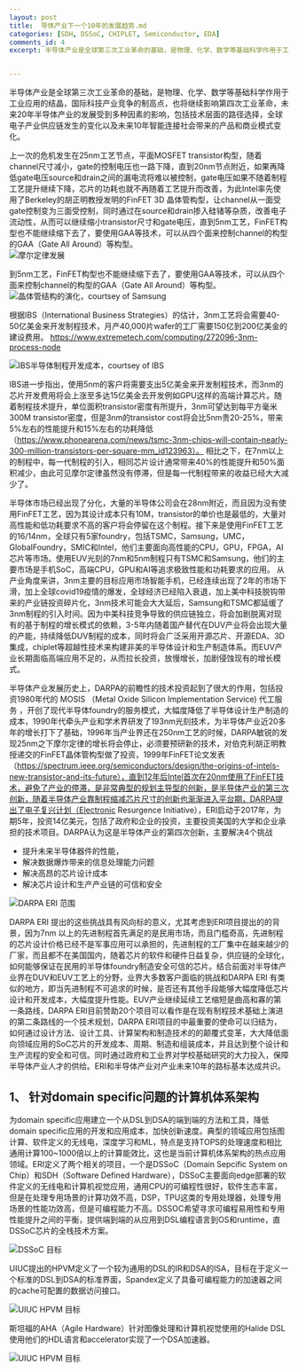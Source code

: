 ```yaml
---
layout: post
title:  导体产业下一个10年的发展趋势.md
categories: [SDH, DSSoC, CHIPLET, Semiconductor, EDA]
comments_id: 4
excerpt: 半导体产业是全球第三次工业革命的基础，是物理、化学、数学等基础科学作用于工业应用的结晶，国际科技产业竞争的制高点，也将继续影响第四次工业革命，未来20年半导体产业的发展受到多种因素的影响，包括技术层面的路径选择，全球电子产业供应链发生的变化以及未来10年智能连接社会带来的产品和商业模式变化。


---
```


半导体产业是全球第三次工业革命的基础，是物理、化学、数学等基础科学作用于工业应用的结晶，国际科技产业竞争的制高点，也将继续影响第四次工业革命，未来20年半导体产业的发展受到多种因素的影响，包括技术层面的路径选择，全球电子产业供应链发生的变化以及未来10年智能连接社会带来的产品和商业模式变化。

上一次的危机发生在25nm工艺节点，平面MOSFET transistor构型，随着channel尺寸减小，gate的控制电压也一路下降，直到20nm节点附近，如果再降低gate电压source和drain之间的漏电流将难以被控制，gate电压如果不随着制程工艺提升继续下降，芯片的功耗也就不再随着工艺提升而改善，为此Intel率先使用了Berkeley的胡正明教授发明的FinFET 3D 晶体管构型，让channel从一面受gate控制变为三面受控制，同时通过在source和drain掺入硅锗等杂质，改善电子流动性，从而可以继续缩小transistor尺寸和gate电压，直到5nm工艺，FinFET构型也不能继续缩下去了，要使用GAA等技术，可以从四个面来控制channel的构型的GAA（Gate All Around）等构型。                                                                                                                                                  
![摩尔定律发展](../images/moore's-law.png)

到5nm工艺，FinFET构型也不能继续缩下去了，要使用GAA等技术，可以从四个面来控制channel的构型的GAA（Gate All Around）等构型。                                                                                                                                                  
![晶体管结构的演化，courtsey of Samsung](../images/SamsungGAA.jpg)
 
根据IBS（International Business Strategies）的估计，3nm工艺将会需要40-50亿美金来开发制程技术，月产40,000片wafer的工厂需要150亿到200亿美金的建设费用。
https://www.extremetech.com/computing/272096-3nm-process-node

![IBS半导体制程开发成本，courtsey of IBS](../images/IBSCostModel.png)

IBS进一步指出，使用5nm的客户将需要支出5亿美金来开发制程技术，而3nm的芯片开发费用将会上涨至多达15亿美金去开发例如GPU这样的高端计算芯片。随着制程技术提升，单位面积transistor密度有所提升，3nm可望达到每平方毫米300M transistor密度，但是3nm的transistor cost将会比5nm贵20-25%，带来5%左右的性能提升和15%左右的功耗降低（https://www.phonearena.com/news/tsmc-3nm-chips-will-contain-nearly-300-million-transistors-per-square-mm_id123963）。 相比之下，在7nm以上的制程中，每一代制程的引入，相同芯片设计通常带来40%的性能提升和50%面积减少，由此可见摩尔定律虽然没有停滞，但是每一代制程带来的收益已经大大减少了。

半导体市场已经出现了分化，大量的半导体公司会在28nm附近，而且因为没有使用FinFET工艺，因为其设计成本只有10M，transistor的单价也是最低的，大量对高性能和低功耗要求不高的客户将会停留在这个制程。接下来是使用FinFET工艺的16/14nm，全球只有5家foundry，包括TSMC，Samsung，UMC，GlobalFoundry，SMIC和Intel，他们主要面向高性能的CPU，GPU，FPGA，AI芯片等市场。使用EUV光刻的7nm和5nm制程只有TSMC和Samsung，他们的主要市场是手机SoC，高端CPU，GPU和AI等追求极致性能和功耗要求的应用。
从产业角度来讲，3nm主要的目标应用市场智能手机，已经连续出现了2年的市场下滑，加上全球covid19疫情的爆发，全球经济已经陷入衰退，加上美中科技脱钩带来的产业链投资碎片化，3nm技术可能会大大延后，Samsung和TSMC都延缓了3nm制程的引入时间。因为中美科技竞争导致的供应链独立，将会加剧脱离对现有的基于制程的增长模式的依赖，3-5年内随着国产替代在DUV产业将会出现大量的产能，持续降低DUV制程的成本，同时将会广泛采用开源芯片、开源EDA、3D集成，chiplet等超越性技术来构建非美的半导体设计和生产制造体系。而EUV产业长期面临高端应用不足的，从而拉长投资，放慢增长，加剧侵蚀现有的增长模式。

半导体产业发展历史上，DARPA的前瞻性的技术投资起到了很大的作用，包括投资1980年代的 MOSIS （Metal Oxide Silicon Implementation Service) 代工服务 ，开创了现代半导体foundry的服务模式，大幅度降低了半导体设计生产制造的成本，1990年代牵头产业和学术界研发了193nm光刻技术，为半导体产业近20多年的增长打下了基础，1996年当产业界还在250nm工艺的时候，DARPA敏锐的发现25nm之下摩尔定律的增长将会停止，必须要预研新的技术，对伯克利胡正明教授递交的FinFET晶体管构型做了投资，1999年FinFET论文发表（https://spectrum.ieee.org/semiconductors/design/the-origins-of-intels-new-transistor-and-its-future），直到12年后Intel首次在20nm使用了FinFET技术，避免了产业的停滞，是非常典型的规划主导型的创新，是半导体产业的第三次创新，随着半导体产业靠制程缩减芯片尺寸的创新也渐渐进入平台期，DARPA提出了电子复兴计划（Electronic Resurgence Initiative），ERI启动于2017年，为期5年，投资14亿美元，包括了政府和企业的投资，主要投资美国的大学和企业承担的技术项目。DARPA认为这是半导体产业的第四次创新，主要解决4个挑战
 -	提升未来半导体器件的性能，
 -	解决数据爆炸带来的信息处理能力问题
 -	解决高昂的芯片设计成本
 -	解决芯片设计和生产产业链的可信和安全	

![DARPA ERI 范围](../images/eriscope.jpg)


DARPA ERI 提出的这些挑战具有风向标的意义，尤其考虑到ERI项目提出的的背景，因为7nm 以上的先进制程首先满足的是民用市场，而且门槛奇高，先进制程的芯片设计价格已经不是军事应用可以承担的，先进制程的工厂集中在越来越少的厂家，而且都不在美国国内，随着芯片的软件和硬件日益复杂，供应链的全球化，如何能够保证在民用的半导体foundry制造安全可信的芯片。结合前面对半导体产业界在DUV和EUV工艺上的分野，业界大多数客户面临的挑战和DARPA ERI 有类似的地方，即当先进制程不可追求的时候，是否还有其他手段能够大幅度降低芯片设计和开发成本，大幅度提升性能。EUV产业继续延续工艺缩短是曲高和寡的第一条路线，DARPA ERI目前赞助20个项目可以看作是在现有制程技术基础上演进的第二条路线的一个技术规划，DARPA ERI项目的中最重要的使命可以归结为，如何通过设计方法、设计工具、计算架构和制造技术的的颠覆式变革，大大降低面向领域应用的SoC芯片的开发成本、周期、制造和组装成本，并且达到整个设计和生产流程的安全和可信。同时通过政府和工业界对学校基础研究的大力投入，保障半导体产业人才的供给。ERI和半导体产业对产业未来10年的路标基本达成共识。


## 1、	针对domain specific问题的计算机体系架构

为domain specific应用建立一个从DSL到DSA的端到端的方法和工具，降低domain specific应用的开发和应用成本，加快创新速度。典型的领域应用包括图计算、软件定义的无线电，深度学习和ML，特点是支持TOPS的处理速度和相比通用计算100~1000倍以上的计算能效比，这也是当前计算机体系架构的热点应用领域。ERI定义了两个相关的项目，一个是DSSoC（Domain Sepcific System on Chip）和SDH（Software Defined Hardware），DSSoC主要面向edge部署的软件定义的无线电和计算机视觉应用，通用CPU的可编程性很好，软件生态丰富，但是在处理专用场景的计算功效不高，DSP，TPU这类的专用处理器，处理专用场景的性能功效高，但是可编程能力不高。DSSOC希望寻求可编程易用性和专用性能提升之间的平衡，提供端到端的从应用到DSL编程语言到OS和runtime，直DSSoC芯片的全栈技术方案。

![DSSoC 目标](../images/DSSoC.png)

UIUC提出的HPVM定义了一个较为通用的DSL的IR和DSA的ISA，目标在于定义一个标准的DSL到DSA的标准界面，Spandex定义了具备可编程能力的加速器之间的cache可配置的数据访问接口。

![UIUC HPVM 目标](../images/HPVM.png)

斯坦福的AHA（Agile Hardware）针对图像处理和计算机视觉使用的Halide DSL使用他们的HDL语言和accelerator实现了一个DSA加速器。

![UIUC HPVM 目标](../images/AHA-DSL-architecture.png)
